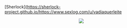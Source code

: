  [Sherlock](https://sherlock-project.github.io/https://www.sexlog.com/u/vadiaquerleite 
<p align="center">
  <img src="assets/img/sherlock-project.svg">
</p>
